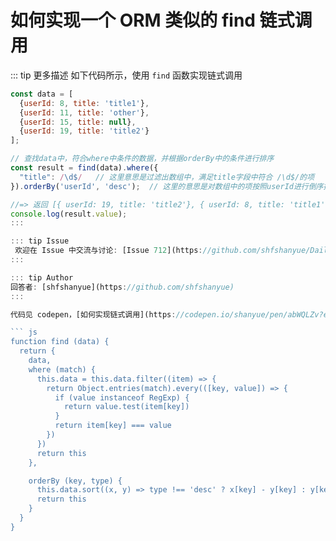# 如何实现一个 ORM 类似的 find 链式调用

::: tip 更多描述 
 如下代码所示，使用 `find` 函数实现链式调用

``` js
const data = [
  {userId: 8, title: 'title1'},
  {userId: 11, title: 'other'},
  {userId: 15, title: null},
  {userId: 19, title: 'title2'}
];

// 查找data中，符合where中条件的数据，并根据orderBy中的条件进行排序
const result = find(data).where({
  "title": /\d$/   // 这里意思是过滤出数组中，满足title字段中符合 /\d$/的项
}).orderBy('userId', 'desc');  // 这里的意思是对数组中的项按照userId进行倒序排列

//=> 返回 [{ userId: 19, title: 'title2'}, { userId: 8, title: 'title1' }];
console.log(result.value);  
::: 

::: tip Issue 
 欢迎在 Issue 中交流与讨论: [Issue 712](https://github.com/shfshanyue/Daily-Question/issues/712) 
:::

::: tip Author 
回答者: [shfshanyue](https://github.com/shfshanyue) 
:::

代码见 codepen，[如何实现链式调用](https://codepen.io/shanyue/pen/abWQLZv?editors=0012)

``` js
function find (data) {
  return {
    data,
    where (match) {
      this.data = this.data.filter((item) => {
        return Object.entries(match).every(([key, value]) => {
          if (value instanceof RegExp) {
            return value.test(item[key])
          }
          return item[key] === value
        })
      })
      return this
    },

    orderBy (key, type) {
      this.data.sort((x, y) => type !== 'desc' ? x[key] - y[key] : y[key] - x[key])
      return this
    }
  }
}
```